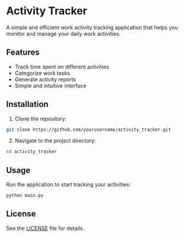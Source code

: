 # Activity Tracker

A simple and efficient work activity tracking application that helps you monitor and manage your daily work activities.

## Features

- Track time spent on different activities
- Categorize work tasks
- Generate activity reports
- Simple and intuitive interface

## Installation

1. Clone the repository:
```bash
git clone https://github.com/yourusername/activity_tracker.git
```

2. Navigate to the project directory:
```bash
cd activity_tracker
```

## Usage

Run the application to start tracking your activities:
```bash
python main.py
```

## License

See the [LICENSE](LICENSE) file for details.

